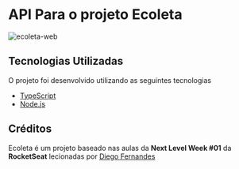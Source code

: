 # API Para o projeto Ecoleta 

<div>
    <img src="https://i.ibb.co/bFCjQyM/ecoleta-web.png" alt="ecoleta-web" border="0">
</div>


## Tecnologias Utilizadas

O projeto foi desenvolvido utilizando as seguintes tecnologias

- [TypeScript](https://www.typescriptlang.org/)
- [Node.js](https://nodejs.org/en/)

## Créditos

Ecoleta é um projeto baseado nas aulas da **Next Level Week #01** da **RocketSeat** lecionadas por [Diego Fernandes](https://github.com/diego3g)